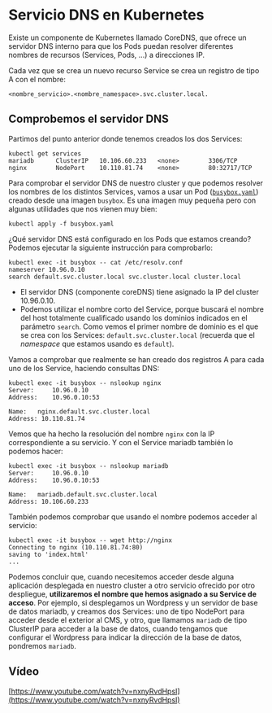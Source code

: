 # Servicio DNS en Kubernetes

Existe un componente de Kubernetes llamado CoreDNS, que ofrece un servidor DNS interno para que los Pods puedan resolver diferentes nombres de recursos (Services, Pods, ...) a direcciones IP.

Cada vez que se crea un nuevo recurso Service se crea un registro de tipo A con el nombre:

    <nombre_servicio>.<nombre_namespace>.svc.cluster.local.

## Comprobemos el servidor DNS

Partimos del punto anterior donde tenemos creados los dos Services:

    kubectl get services
    mariadb      ClusterIP   10.106.60.233   <none>        3306/TCP
    nginx        NodePort    10.110.81.74    <none>        80:32717/TCP

Para comprobar el servidor DNS de nuestro cluster y que podemos resolver los nombres de los distintos Services, vamos a usar un Pod ([`busybox.yaml`](files/busybox.yaml)) creado desde una imagen `busybox`.  Es una imagen muy pequeña pero con algunas utilidades que nos vienen muy bien:

    kubectl apply -f busybox.yaml

¿Qué servidor DNS está configurado en los Pods que estamos creando? Podemos ejecutar la siguiente instrucción para comprobarlo:

    kubectl exec -it busybox -- cat /etc/resolv.conf
    nameserver 10.96.0.10
    search default.svc.cluster.local svc.cluster.local cluster.local

* El servidor DNS (componente coreDNS) tiene asignado la IP del cluster 10.96.0.10.
* Podemos utilizar el nombre corto del Service, porque buscará el nombre del host totalmente cualificado usando los dominios indicados en el parámetro `search`. Como vemos el primer nombre de dominio es el que se crea con los Services: `default.svc.cluster.local` (recuerda que el *namespace* que estamos usando es `default`).

Vamos a comprobar que realmente se han creado dos registros A para cada uno de los Service, haciendo consultas DNS:

    kubectl exec -it busybox -- nslookup nginx
    Server:		10.96.0.10
    Address:	10.96.0.10:53

    Name:	nginx.default.svc.cluster.local
    Address: 10.110.81.74

Vemos que ha hecho la resolución del nombre `nginx` con la IP correspondiente a su servicio. Y con el Service mariadb también lo podemos hacer:

    kubectl exec -it busybox -- nslookup mariadb
    Server:		10.96.0.10
    Address:	10.96.0.10:53

    Name:	mariadb.default.svc.cluster.local
    Address: 10.106.60.233

También podemos comprobar que usando el nombre podemos acceder al servicio:

    kubectl exec -it busybox -- wget http://nginx
    Connecting to nginx (10.110.81.74:80)
    saving to 'index.html'
    ...

Podemos concluir que, cuando necesitemos acceder desde alguna aplicación desplegada en nuestro cluster a otro servicio ofrecido por otro despliegue, **utilizaremos el nombre que hemos asignado a su Service de acceso**. Por ejemplo, si desplegamos un Wordpress y un servidor de base de datos mariadb, y creamos dos Services: uno de tipo NodePort para acceder desde el exterior al CMS, y otro, que llamamos `mariadb` de tipo ClusterIP para acceder a la base de datos, cuando tengamos que configurar el Wordpress para indicar la dirección de la base de datos, pondremos `mariadb`.

## Vídeo

[https://www.youtube.com/watch?v=nxnyRvdHpsI](https://www.youtube.com/watch?v=nxnyRvdHpsI)
